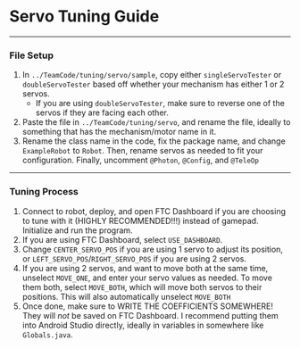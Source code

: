# Servo Tuning Guide

---

### File Setup

1. In `../TeamCode/tuning/servo/sample`, copy either `singleServoTester` or `doubleServoTester` based off whether your mechanism has either 1 or 2 servos.
   - If you are using `doubleServoTester`, make sure to reverse one of the servos if they are facing each other.
2. Paste the file in `../TeamCode/tuning/servo`, and rename the file, ideally to something that has the mechanism/motor name in it.
3. Rename the class name in the code, fix the package name, and change `ExampleRobot` to `Robot`. Then, rename servos as needed to fit your configuration. Finally, uncomment `@Photon`, `@Config`, and `@TeleOp`

---

### Tuning Process

1. Connect to robot, deploy, and open FTC Dashboard if you are choosing to tune with it (HIGHLY RECOMMENDED!!!) instead of gamepad. Initialize and run the program.
2. If you are using FTC Dashboard, select `USE_DASHBOARD`.
3. Change `CENTER_SERVO_POS` if you are using 1 servo to adjust its position, or `LEFT_SERVO_POS`/`RIGHT_SERVO_POS` if you are using 2 servos.
4. If you are using 2 servos, and want to move both at the same time, unselect `MOVE_ONE`, and enter your servo values as needed. To move them both, select `MOVE_BOTH`, which will move both servos to their positions. This will also automatically unselect `MOVE_BOTH`
5. Once done, make sure to WRITE THE COEFFICIENTS SOMEWHERE! They will _not_ be saved on FTC Dashboard. I recommend putting them into Android Studio directly, ideally in variables in somewhere like `Globals.java`.
